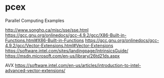 # pcex
Parallel Computing Examples

http://www.songho.ca/misc/sse/sse.html
https://gcc.gnu.org/onlinedocs/gcc-4.9.2/gcc/X86-Built-in-Functions.html#X86-Built-in-Functions
https://gcc.gnu.org/onlinedocs/gcc-4.9.2/gcc/Vector-Extensions.html#Vector-Extensions
https://software.intel.com/sites/landingpage/IntrinsicsGuide/
https://msdn.microsoft.com/en-us/library/26td21ds.aspx

AVX
https://software.intel.com/en-us/articles/introduction-to-intel-advanced-vector-extensions/
